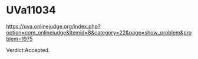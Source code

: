 # UVa11034
https://uva.onlinejudge.org/index.php?option=com_onlinejudge&Itemid=8&category=22&page=show_problem&problem=1975

Verdict:Accepted.
